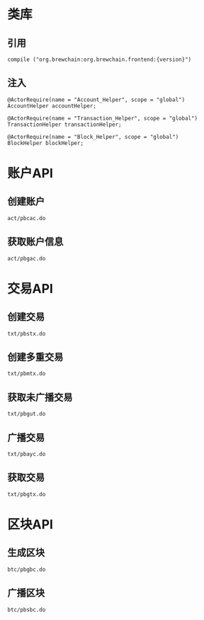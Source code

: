 # 类库
## 引用
	compile ("org.brewchain:org.brewchain.frontend:{version}")
## 注入
	@ActorRequire(name = "Account_Helper", scope = "global")
	AccountHelper accountHelper;

	@ActorRequire(name = "Transaction_Helper", scope = "global")
	TransactionHelper transactionHelper;

	@ActorRequire(name = "Block_Helper", scope = "global")
	BlockHelper blockHelper;
# 账户API
## 创建账户
	act/pbcac.do
## 获取账户信息
	act/pbgac.do

# 交易API
## 创建交易
	txt/pbstx.do
## 创建多重交易
	txt/pbmtx.do
## 获取未广播交易
	txt/pbgut.do
## 广播交易
	txt/pbayc.do
## 获取交易
	txt/pbgtx.do

# 区块API
## 生成区块
	btc/pbgbc.do
## 广播区块
	btc/pbsbc.do